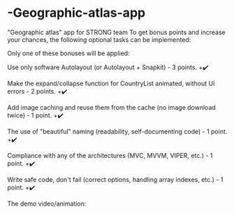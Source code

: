 # -Geographic-atlas-app
"Geographic atlas" app for STRONG team
To get bonus points and increase your chances, the following optional tasks can be implemented:

Only one of these bonuses will be applied:

Use only software Autolayout (or Autolayout + Snapkit) - 3 points. +✔️

Make the expand/collapse function for CountryList animated, without UI errors - 2 points. +✔️

Add image caching and reuse them from the cache (no image download twice) - 1 point. +✔️

The use of "beautiful" naming (readability, self-documenting code) - 1 point. +✔️

Compliance with any of the architectures (MVC, MVVM, VIPER, etc.) - 1 point. +✔️

Write safe code, don't fail (correct options, handling array indexes, etc.) - 1 point. +✔️


The demo video/animation:
